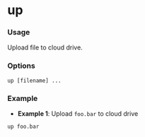 # up

### Usage
Upload file to cloud drive.

### Options
```
up [filename] ...
```

### Example

- **Example 1**: Upload `foo.bar` to cloud drive
```
up foo.bar
```